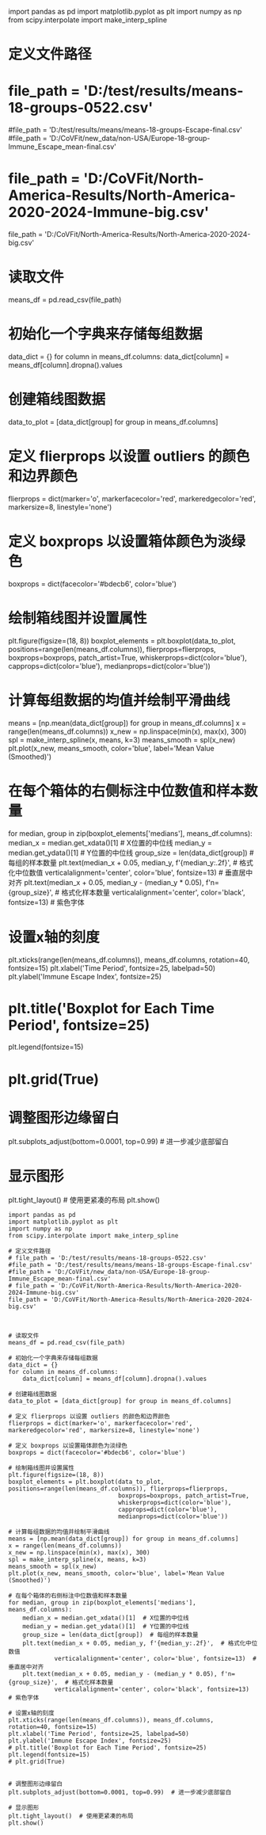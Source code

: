 import pandas as pd
import matplotlib.pyplot as plt
import numpy as np
from scipy.interpolate import make_interp_spline

# 定义文件路径
# file_path = 'D:/test/results/means-18-groups-0522.csv'
#file_path = 'D:/test/results/means/means-18-groups-Escape-final.csv'
#file_path = 'D:/CoVFit/new_data/non-USA/Europe-18-group-Immune_Escape_mean-final.csv'
# file_path = 'D:/CoVFit/North-America-Results/North-America-2020-2024-Immune-big.csv'
file_path = 'D:/CoVFit/North-America-Results/North-America-2020-2024-big.csv'

# 读取文件
means_df = pd.read_csv(file_path)

# 初始化一个字典来存储每组数据
data_dict = {}
for column in means_df.columns:
    data_dict[column] = means_df[column].dropna().values

# 创建箱线图数据
data_to_plot = [data_dict[group] for group in means_df.columns]

# 定义 flierprops 以设置 outliers 的颜色和边界颜色
flierprops = dict(marker='o', markerfacecolor='red', markeredgecolor='red', markersize=8, linestyle='none')

# 定义 boxprops 以设置箱体颜色为淡绿色
boxprops = dict(facecolor='#bdecb6', color='blue')

# 绘制箱线图并设置属性
plt.figure(figsize=(18, 8))
boxplot_elements = plt.boxplot(data_to_plot, positions=range(len(means_df.columns)), flierprops=flierprops,
                               boxprops=boxprops, patch_artist=True,
                               whiskerprops=dict(color='blue'),
                               capprops=dict(color='blue'),
                               medianprops=dict(color='blue'))

# 计算每组数据的均值并绘制平滑曲线
means = [np.mean(data_dict[group]) for group in means_df.columns]
x = range(len(means_df.columns))
x_new = np.linspace(min(x), max(x), 300)
spl = make_interp_spline(x, means, k=3)
means_smooth = spl(x_new)
plt.plot(x_new, means_smooth, color='blue', label='Mean Value (Smoothed)')

# 在每个箱体的右侧标注中位数值和样本数量
for median, group in zip(boxplot_elements['medians'], means_df.columns):
    median_x = median.get_xdata()[1]  # X位置的中位线
    median_y = median.get_ydata()[1]  # Y位置的中位线
    group_size = len(data_dict[group])  # 每组的样本数量
    plt.text(median_x + 0.05, median_y, f'{median_y:.2f}',  # 格式化中位数值
             verticalalignment='center', color='blue', fontsize=13)  # 垂直居中对齐
    plt.text(median_x + 0.05, median_y - (median_y * 0.05), f'n={group_size}',  # 格式化样本数量
             verticalalignment='center', color='black', fontsize=13)  # 紫色字体

# 设置x轴的刻度
plt.xticks(range(len(means_df.columns)), means_df.columns, rotation=40, fontsize=15)
plt.xlabel('Time Period', fontsize=25, labelpad=50)
plt.ylabel('Immune Escape Index', fontsize=25)
# plt.title('Boxplot for Each Time Period', fontsize=25)
plt.legend(fontsize=15)
# plt.grid(True)

# 调整图形边缘留白
plt.subplots_adjust(bottom=0.0001, top=0.99)  # 进一步减少底部留白

# 显示图形
plt.tight_layout()  # 使用更紧凑的布局
plt.show()
```
import pandas as pd
import matplotlib.pyplot as plt
import numpy as np
from scipy.interpolate import make_interp_spline

# 定义文件路径
# file_path = 'D:/test/results/means-18-groups-0522.csv'
#file_path = 'D:/test/results/means/means-18-groups-Escape-final.csv'
#file_path = 'D:/CoVFit/new_data/non-USA/Europe-18-group-Immune_Escape_mean-final.csv'
# file_path = 'D:/CoVFit/North-America-Results/North-America-2020-2024-Immune-big.csv'
file_path = 'D:/CoVFit/North-America-Results/North-America-2020-2024-big.csv'



# 读取文件
means_df = pd.read_csv(file_path)

# 初始化一个字典来存储每组数据
data_dict = {}
for column in means_df.columns:
    data_dict[column] = means_df[column].dropna().values

# 创建箱线图数据
data_to_plot = [data_dict[group] for group in means_df.columns]

# 定义 flierprops 以设置 outliers 的颜色和边界颜色
flierprops = dict(marker='o', markerfacecolor='red', markeredgecolor='red', markersize=8, linestyle='none')

# 定义 boxprops 以设置箱体颜色为淡绿色
boxprops = dict(facecolor='#bdecb6', color='blue')

# 绘制箱线图并设置属性
plt.figure(figsize=(18, 8))
boxplot_elements = plt.boxplot(data_to_plot, positions=range(len(means_df.columns)), flierprops=flierprops,
                               boxprops=boxprops, patch_artist=True,
                               whiskerprops=dict(color='blue'),
                               capprops=dict(color='blue'),
                               medianprops=dict(color='blue'))

# 计算每组数据的均值并绘制平滑曲线
means = [np.mean(data_dict[group]) for group in means_df.columns]
x = range(len(means_df.columns))
x_new = np.linspace(min(x), max(x), 300)
spl = make_interp_spline(x, means, k=3)
means_smooth = spl(x_new)
plt.plot(x_new, means_smooth, color='blue', label='Mean Value (Smoothed)')

# 在每个箱体的右侧标注中位数值和样本数量
for median, group in zip(boxplot_elements['medians'], means_df.columns):
    median_x = median.get_xdata()[1]  # X位置的中位线
    median_y = median.get_ydata()[1]  # Y位置的中位线
    group_size = len(data_dict[group])  # 每组的样本数量
    plt.text(median_x + 0.05, median_y, f'{median_y:.2f}',  # 格式化中位数值
             verticalalignment='center', color='blue', fontsize=13)  # 垂直居中对齐
    plt.text(median_x + 0.05, median_y - (median_y * 0.05), f'n={group_size}',  # 格式化样本数量
             verticalalignment='center', color='black', fontsize=13)  # 紫色字体

# 设置x轴的刻度
plt.xticks(range(len(means_df.columns)), means_df.columns, rotation=40, fontsize=15)
plt.xlabel('Time Period', fontsize=25, labelpad=50)
plt.ylabel('Immune Escape Index', fontsize=25)
# plt.title('Boxplot for Each Time Period', fontsize=25)
plt.legend(fontsize=15)
# plt.grid(True)


# 调整图形边缘留白
plt.subplots_adjust(bottom=0.0001, top=0.99)  # 进一步减少底部留白

# 显示图形
plt.tight_layout()  # 使用更紧凑的布局
plt.show()

```
